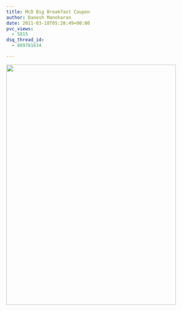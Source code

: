 ```yaml
---
title: McD Big Breakfast Coupon
author: Danesh Manoharan
date: 2011-03-18T05:28:49+00:00
pvc_views:
  - 5815
dsq_thread_id:
  - 889781634

---
```

[<img loading="lazy" class="alignnone" title="Big Breakfast Coupon" src="http://www.mymcd.com.my/fb/coupon/mcdbigbreakfast.jpg" alt="" width="450" height="638" />][1]

 [1]: http://www.mymcd.com.my/fb/coupon/mcdbigbreakfast.jpg